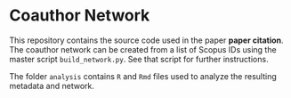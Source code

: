 # Coauthor Network #

This repository contains the source code used in the paper **paper citation**.  The coauthor network can be created from a list of Scopus IDs using the master script `build_network.py`.  See that script for further instructions.  

The folder `analysis` contains `R` and `Rmd` files used to analyze the resulting metadata and network.  